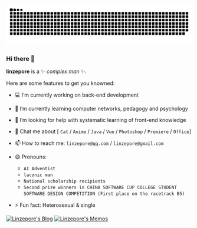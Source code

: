 <picture>
  <source media="(prefers-color-scheme: dark)" srcset="https://raw.githubusercontent.com/linzepore/linzepore/output/github-contribution-grid-snake-dark.svg">
  <source media="(prefers-color-scheme: light)" srcset="https://raw.githubusercontent.com/linzepore/linzepore/output/github-contribution-grid-snake.svg">
  <img alt="github contribution grid snake animation" src="https://raw.githubusercontent.com/linzepore/linzepore/output/github-contribution-grid-snake.svg">
</picture>

### Hi there 👋 

**linzepore** is a ✨ _complex_ _man_ ✨.

Here are some features to get you knowned:

- 💻 I’m currently working on back-end development
- 🌱 I’m currently learning computer networks, pedagogy and psychology
- 🤔 I’m looking for help with systematic learning of front-end knowledge
- 💬 Chat me about  [ `Cat` / `Anime` / `Java` / `Vue` / `Photoshop` / `Premiere` / `Office`]
- 📫 How to reach me: `linzepore@qq.com` / `linzepore@gmail.com`
- 😄 Pronouns:

  - `AI Adventist`
  - `laconic man`
  - `National scholarship recipients`
  - `Second prize winners in CHINA SOFTWARE CUP COLLEGE STUDENT SOFTWARE DESIGN COMPETITION (First place on the racetrack B5)`
- ⚡ Fun fact: Heterosexual & single


[![Linzepore's Blog](https://img.shields.io/badge/Linzepore's_Blog-my_public_blog-ffd36f.svg)](https://blog.zepo.re) 
[![Linzepore's Memos](https://img.shields.io/badge/Linzepore's_Memos-my_moments-1AAD19.svg)](https://memos.zepo.re)

<!--
**linzepore/linzepore** is a ✨ _special_ ✨ repository because its `README.md` (this file) appears on your GitHub profile.

Here are some ideas to get you started:

- 🔭 I’m currently working on ...
- 🌱 I’m currently learning ...
- 👯 I’m looking to collaborate on ...
- 🤔 I’m looking for help with ...
- 💬 Ask me about ...
- 📫 How to reach me: ...
- 😄 Pronouns: ...
- ⚡ Fun fact: ...
-->
